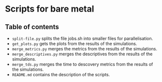 # Scripts for bare metal
## Table of contents
* `split-file.py` splits the file jobs.sh into smaller files for parallelisation.
* `get_plots.py` gets the plots from the results of the simulations.
* `merge_metrics.py` merges the metrics from the results of the simulations.
* `merge_descriptives.py` merges the descriptives from the results of the simulations.
* `merge_tds.py` merges the time to descovery metrics from the results of the simulations.
* `README.md` contains the description of the scripts.